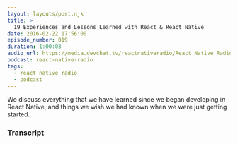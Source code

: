```yaml
---
layout: layouts/post.njk
title: >
  19 Experiences and Lessons Learned with React & React Native
date: 2016-02-22 17:56:00
episode_number: 019
duration: 1:00:03
audio_url: https://media.devchat.tv/reactnativeradio/React_Native_Radio_Episode_19.mp3
podcast: react-native-radio
tags:
  - react_native_radio
  - podcast
---
```


We discuss everything that we have learned since we began developing in React Native, and things we wish we had known when we were just getting started.

### Transcript

